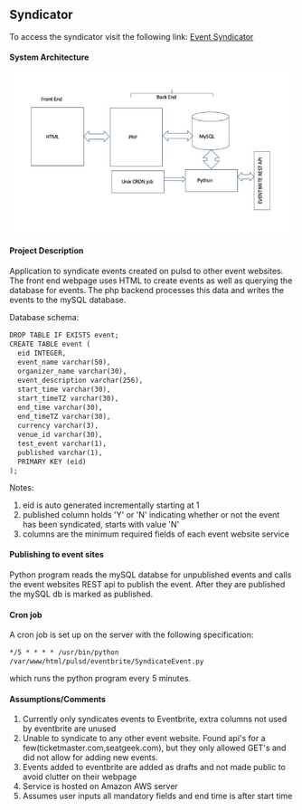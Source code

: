 ## Syndicator

To access the syndicator visit the following link:
<a href="http://ec2-18-236-89-7.us-west-2.compute.amazonaws.com/pulsd/" target="_blank">Event Syndicator</a>

#### System Architecture

<p align="center">
  <img src="https://github.com/naveen16/Syndicator/blob/master/img/eventFigure.jpeg" title="hover text">
</p>

#### Project Description

Application to syndicate events created on pulsd to other event websites. The front end webpage uses HTML to create events as well as querying the database for events. The php backend processes this data and writes the events to the mySQL database. 

Database schema:
```
DROP TABLE IF EXISTS event;
CREATE TABLE event (
  eid INTEGER,
  event_name varchar(50),
  organizer_name varchar(30),
  event_description varchar(256),
  start_time varchar(30),
  start_timeTZ varchar(30),
  end_time varchar(30),
  end_timeTZ varchar(30),
  currency varchar(3),
  venue_id varchar(30),
  test_event varchar(1),
  published varchar(1),
  PRIMARY KEY (eid)
);
```
Notes:
1. eid is auto generated incrementally starting at 1
2. published column holds 'Y' or 'N' indicating whether or not the event has been syndicated, starts with value 'N'
3. columns are the minimum required fields of each event website service

#### Publishing to event sites

Python program reads the mySQL databse for unpublished events and calls the event websites REST api to publish the event. After they are published the mySQL db is marked as published.

#### Cron job
A cron job is set up on the server with the following specification:
```
*/5 * * * * /usr/bin/python /var/www/html/pulsd/eventbrite/SyndicateEvent.py
```
which runs the python program every 5 minutes.

#### Assumptions/Comments

1. Currently only syndicates events to Eventbrite, extra columns not used by eventbrite are unused
2. Unable to syndicate to any other event website. Found api's for a few(ticketmaster.com,seatgeek.com), but they only allowed GET's 
   and did not allow for adding new events.
3. Events added to eventbrite are added as drafts and not made public to avoid clutter on their webpage
4. Service is hosted on Amazon AWS server
5. Assumes user inputs all mandatory fields and end time is after start time
